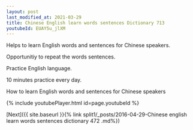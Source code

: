 ```yaml
---
layout: post
last_modified_at: 2021-03-29
title: Chinese English learn words sentences Dictionary 713 
youtubeId: EUAY5u_jlXM
---
```

 
 
Helps to learn English words and sentences for Chinese speakers.

Opportunitiy to repeat the words sentences. 

Practice English language. 
 
10 minutes practice every day. 
 
How to learn English words and sentences for Chinese speakers 
 
{% include youtubePlayer.html id=page.youtubeId %}
 
 
[Next]({{ site.baseurl }}{% link  split1/_posts/2016-04-29-Chinese english learn words sentences dictionary 472 .md%})
 
